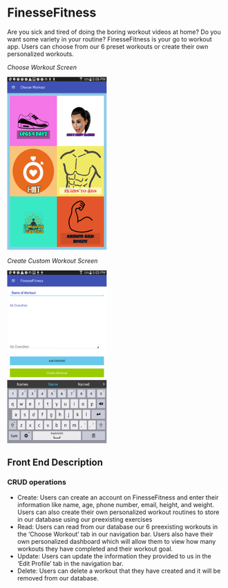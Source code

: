 # FinesseFitness
Are you sick and tired of doing the boring workout videos at home? Do you want some variety in your routine? FinesseFitness is your go to workout app. Users can choose from our 6 preset workouts or create their own personalized workouts.

<i> Choose Workout Screen </i>      

<img src="https://github.com/l-tn3314/FinesseFitness/blob/master/choose_workout.png" height="400" width = "230">

<i> Create Custom Workout Screen </i> 

<img src="https://github.com/l-tn3314/FinesseFitness/blob/master/custom_workoutpng.png" height ="400" width = "230">


## Front End Description
### CRUD operations
- Create: Users can create an account on FinesseFitness and enter their information like name, age, phone number, email, height, and weight. Users can also create their own personalized workout routines to store in our database using our preexisting exercises
- Read: Users can read from our database our 6 preexisting workouts in the ‘Choose Workout’ tab in our navigation bar. Users also have their own personalized dashboard which will allow them to view how many workouts they have completed and their workout goal.
- Update: Users can update the information they provided to us in the ‘Edit Profile’ tab in the navigation bar.
- Delete: Users can delete a workout that they have created and it will be removed from our database.  